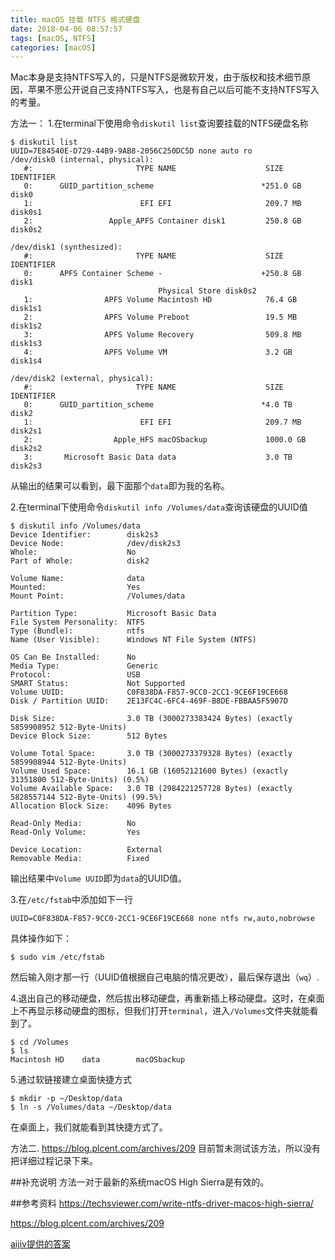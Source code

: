 ```yaml
---
title: macOS 挂载 NTFS 格式硬盘
date: 2018-04-06 08:57:57
tags: [macOS, NTFS]
categories: [macOS]
---
```


Mac本身是支持NTFS写入的，只是NTFS是微软开发，由于版权和技术细节原因，苹果不愿公开说自己支持NTFS写入，也是有自己以后可能不支持NTFS写入的考量。

<!-- more -->
方法一：
1.在terminal下使用命令`diskutil list`查询要挂载的NTFS硬盘名称
```
$ diskutil list
UUID=7E84540E-D729-44B9-9AB8-2056C250DC5D none auto ro
/dev/disk0 (internal, physical):
   #:                       TYPE NAME                    SIZE       IDENTIFIER
   0:      GUID_partition_scheme                        *251.0 GB   disk0
   1:                        EFI EFI                     209.7 MB   disk0s1
   2:                 Apple_APFS Container disk1         250.8 GB   disk0s2

/dev/disk1 (synthesized):
   #:                       TYPE NAME                    SIZE       IDENTIFIER
   0:      APFS Container Scheme -                      +250.8 GB   disk1
                                 Physical Store disk0s2
   1:                APFS Volume Macintosh HD            76.4 GB    disk1s1
   2:                APFS Volume Preboot                 19.5 MB    disk1s2
   3:                APFS Volume Recovery                509.8 MB   disk1s3
   4:                APFS Volume VM                      3.2 GB     disk1s4

/dev/disk2 (external, physical):
   #:                       TYPE NAME                    SIZE       IDENTIFIER
   0:      GUID_partition_scheme                        *4.0 TB     disk2
   1:                        EFI EFI                     209.7 MB   disk2s1
   2:                  Apple_HFS macOSbackup             1000.0 GB  disk2s2
   3:       Microsoft Basic Data data                    3.0 TB     disk2s3
```
从输出的结果可以看到，最下面那个`data`即为我的名称。

2.在terminal下使用命令`diskutil info /Volumes/data`查询该硬盘的UUID值
```
$ diskutil info /Volumes/data
Device Identifier:        disk2s3
Device Node:              /dev/disk2s3
Whole:                    No
Part of Whole:            disk2

Volume Name:              data
Mounted:                  Yes
Mount Point:              /Volumes/data

Partition Type:           Microsoft Basic Data
File System Personality:  NTFS
Type (Bundle):            ntfs
Name (User Visible):      Windows NT File System (NTFS)

OS Can Be Installed:      No
Media Type:               Generic
Protocol:                 USB
SMART Status:             Not Supported
Volume UUID:              C0F838DA-F857-9CC0-2CC1-9CE6F19CE668
Disk / Partition UUID:    2E13FC4C-6FC4-469F-B8DE-FBBAA5F5907D

Disk Size:                3.0 TB (3000273383424 Bytes) (exactly 5859908952 512-Byte-Units)
Device Block Size:        512 Bytes

Volume Total Space:       3.0 TB (3000273379328 Bytes) (exactly 5859908944 512-Byte-Units)
Volume Used Space:        16.1 GB (16052121600 Bytes) (exactly 31351800 512-Byte-Units) (0.5%)
Volume Available Space:   3.0 TB (2984221257728 Bytes) (exactly 5828557144 512-Byte-Units) (99.5%)
Allocation Block Size:    4096 Bytes

Read-Only Media:          No
Read-Only Volume:         Yes

Device Location:          External
Removable Media:          Fixed
```
输出结果中`Volume UUID`即为`data`的UUID值。

3.在`/etc/fstab`中添加如下一行
```
UUID=C0F838DA-F857-9CC0-2CC1-9CE6F19CE668 none ntfs rw,auto,nobrowse
```
具体操作如下：
```
$ sudo vim /etc/fstab
```
然后输入刚才那一行（UUID值根据自己电脑的情况更改），最后保存退出（`wq`）.

4.退出自己的移动硬盘，然后拔出移动硬盘，再重新插上移动硬盘。这时，在桌面上不再显示移动硬盘的图标，但我们打开`terminal`，进入`/Volumes`文件夹就能看到了。
```
$ cd /Volumes
$ ls
Macintosh HD	data		macOSbackup
```
5.通过软链接建立桌面快捷方式
```
$ mkdir -p ~/Desktop/data
$ ln -s /Volumes/data ~/Desktop/data
```
在桌面上，我们就能看到其快捷方式了。

方法二.
https://blog.plcent.com/archives/209
目前暂未测试该方法，所以没有把详细过程记录下来。

##补充说明
方法一对于最新的系统macOS High Sierra是有效的。


##参考资料
https://techsviewer.com/write-ntfs-driver-macos-high-sierra/

https://blog.plcent.com/archives/209

[aijiv提供的答案](https://www.zhihu.com/question/19571334)
